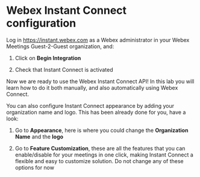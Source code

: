 # Webex Instant Connect configuration

Log in https://instant.webex.com as a Webex administrator in your Webex Meetings Guest-2-Guest organization, and:

1. Click on **Begin Integration**

2. Check that Instant Connect is activated

Now we are ready to use the Webex Instant Connect API! In this lab you will learn how to do it both manually,  and also automatically using Webex Connect.

You can also configure Instant Connect appearance by adding your organization name and logo. This has been already done for you, have a look:

1. Go to **Appearance**, here is where you could change the **Organization Name** and the **logo**

2. Go to **Feature Customization**, these are all the features that you can enable/disable for your meetings in one click, making Instant Connect a flexible and easy to customize solution. Do not change any of these options for now